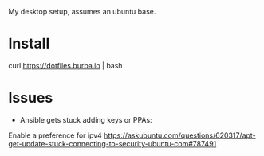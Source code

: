 My desktop setup, assumes an ubuntu base. 

# Install

curl https://dotfiles.burba.io | bash

# Issues

* Ansible gets stuck adding keys or PPAs:

Enable a preference for ipv4
https://askubuntu.com/questions/620317/apt-get-update-stuck-connecting-to-security-ubuntu-com#787491
